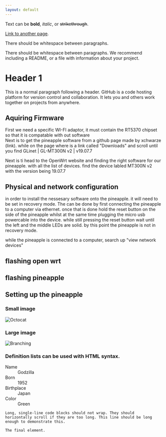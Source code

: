 ```yaml
---
layout: default
---
```


Text can be **bold**, _italic_, or ~~strikethrough~~.

[Link to another page](./another-page.html).

There should be whitespace between paragraphs.

There should be whitespace between paragraphs. We recommend including a README, or a file with information about your project.

# Header 1

This is a normal paragraph following a header. GitHub is a code hosting platform for version control and collaboration. It lets you and others work together on projects from anywhere.

## Aquiring Firmware
First we need a specific WI-FI adaptor, it must contain the RT5370 chipset so that it is compatable with out software  
Next is to get the pineapple software from a github page made by xchwarze (link). while on the page where is a link called "Downloads" and scroll until you find GLinet | GL-MT300N v2 | v19.07.7 

Next is ti head to the OpenWrt website and finding the right software for our pineapple. with all the list of devices. find the device labled MT300N v2 with the version being 19.07.7



## Physical and network configuration
in order to install the nessesary software onto the pineapple. it will need to be set in recovery mode. The can be done by first connecting the pineapple to a computer via ethernet. once that is done hold the reset button on the side of the pineapple whilst at the same time plugging the micro usb powercable into the device. while still pressing the reset button wait until the left and the middle LEDs are solid. by this point the pineapple is not in recovery mode.

while the pineapple is connected to a computer, search up "view network devices" 

## flashing open wrt 


## flashing pineapple

## Setting up the pineapple 



### Small image

![Octocat](https://github.githubassets.com/images/icons/emoji/octocat.png)

### Large image

![Branching](https://guides.github.com/activities/hello-world/branching.png)


### Definition lists can be used with HTML syntax.

<dl>
<dt>Name</dt>
<dd>Godzilla</dd>
<dt>Born</dt>
<dd>1952</dd>
<dt>Birthplace</dt>
<dd>Japan</dd>
<dt>Color</dt>
<dd>Green</dd>
</dl>

```
Long, single-line code blocks should not wrap. They should horizontally scroll if they are too long. This line should be long enough to demonstrate this.
```

```
The final element.
```
